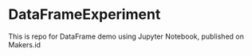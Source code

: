 # DataFrameExperiment
This is repo for DataFrame demo using Jupyter Notebook, published on Makers.id
